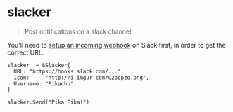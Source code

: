 # slacker

> Post notifications on a slack channel.

You'll need to [setup an incoming
webhook](https://api.slack.com/incoming-webhooks) on Slack first, in order to
get the correct URL.

```
slacker := &Slacker{
  URL: "https://hooks.slack.com/...",
  Icon:     "http://i.imgur.com/C2oopzo.png",
  Username: "Pikachu",
}

slacker.Send("Pika Pika!")
```
